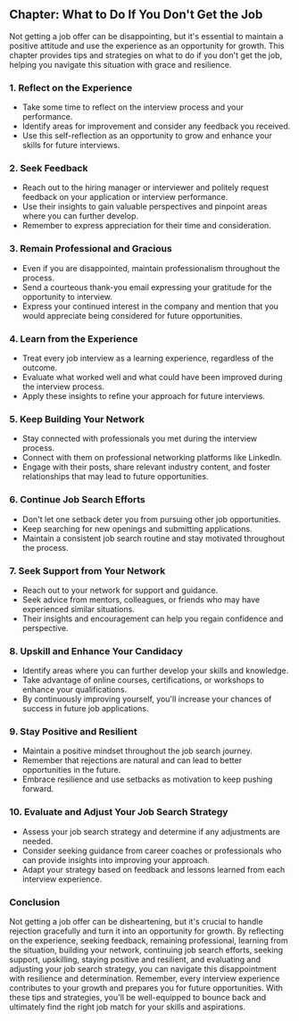 Chapter: What to Do If You Don't Get the Job
--------------------------------------------

Not getting a job offer can be disappointing, but it's essential to maintain a positive attitude and use the experience as an opportunity for growth. This chapter provides tips and strategies on what to do if you don't get the job, helping you navigate this situation with grace and resilience.

### **1. Reflect on the Experience**

* Take some time to reflect on the interview process and your performance.
* Identify areas for improvement and consider any feedback you received.
* Use this self-reflection as an opportunity to grow and enhance your skills for future interviews.

### **2. Seek Feedback**

* Reach out to the hiring manager or interviewer and politely request feedback on your application or interview performance.
* Use their insights to gain valuable perspectives and pinpoint areas where you can further develop.
* Remember to express appreciation for their time and consideration.

### **3. Remain Professional and Gracious**

* Even if you are disappointed, maintain professionalism throughout the process.
* Send a courteous thank-you email expressing your gratitude for the opportunity to interview.
* Express your continued interest in the company and mention that you would appreciate being considered for future opportunities.

### **4. Learn from the Experience**

* Treat every job interview as a learning experience, regardless of the outcome.
* Evaluate what worked well and what could have been improved during the interview process.
* Apply these insights to refine your approach for future interviews.

### **5. Keep Building Your Network**

* Stay connected with professionals you met during the interview process.
* Connect with them on professional networking platforms like LinkedIn.
* Engage with their posts, share relevant industry content, and foster relationships that may lead to future opportunities.

### **6. Continue Job Search Efforts**

* Don't let one setback deter you from pursuing other job opportunities.
* Keep searching for new openings and submitting applications.
* Maintain a consistent job search routine and stay motivated throughout the process.

### **7. Seek Support from Your Network**

* Reach out to your network for support and guidance.
* Seek advice from mentors, colleagues, or friends who may have experienced similar situations.
* Their insights and encouragement can help you regain confidence and perspective.

### **8. Upskill and Enhance Your Candidacy**

* Identify areas where you can further develop your skills and knowledge.
* Take advantage of online courses, certifications, or workshops to enhance your qualifications.
* By continuously improving yourself, you'll increase your chances of success in future job applications.

### **9. Stay Positive and Resilient**

* Maintain a positive mindset throughout the job search journey.
* Remember that rejections are natural and can lead to better opportunities in the future.
* Embrace resilience and use setbacks as motivation to keep pushing forward.

### **10. Evaluate and Adjust Your Job Search Strategy**

* Assess your job search strategy and determine if any adjustments are needed.
* Consider seeking guidance from career coaches or professionals who can provide insights into improving your approach.
* Adapt your strategy based on feedback and lessons learned from each interview experience.

### Conclusion

Not getting a job offer can be disheartening, but it's crucial to handle rejection gracefully and turn it into an opportunity for growth. By reflecting on the experience, seeking feedback, remaining professional, learning from the situation, building your network, continuing job search efforts, seeking support, upskilling, staying positive and resilient, and evaluating and adjusting your job search strategy, you can navigate this disappointment with resilience and determination. Remember, every interview experience contributes to your growth and prepares you for future opportunities. With these tips and strategies, you'll be well-equipped to bounce back and ultimately find the right job match for your skills and aspirations.
